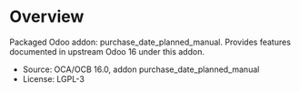 # Overview

Packaged Odoo addon: purchase_date_planned_manual. Provides features documented in upstream Odoo 16 under this addon.

- Source: OCA/OCB 16.0, addon purchase_date_planned_manual
- License: LGPL-3
